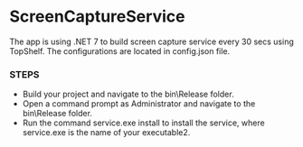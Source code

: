 # ScreenCaptureService

The app is using .NET 7 to build screen capture service every 30 secs using TopShelf.
The configurations are located in config.json file.

### STEPS
- Build your project and navigate to the bin\Release folder.
- Open a command prompt as Administrator and navigate to the bin\Release folder.
- Run the command service.exe install to install the service, where service.exe is the name of your executable2.